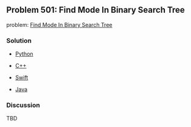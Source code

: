 ## Problem 501: Find Mode In Binary Search Tree

problem: [Find Mode In Binary Search Tree](https://leetcode.com/problems/find-mode-in-binary-search-tree/)

### Solution

- [Python](../python/problem501.py)

- [C++](../cpp/problem501.cpp)

- [Swift](../swift/problem501.swift)

- [Java](../java/problem501.java)

### Discussion

TBD

